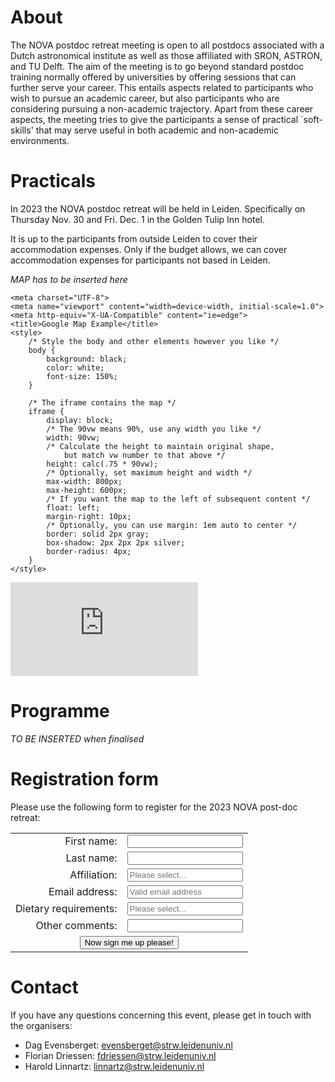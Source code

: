 # About

The NOVA postdoc retreat meeting is open to all postdocs associated with a Dutch astronomical institute as well as those affiliated with SRON, ASTRON, and TU Delft.  The aim of the meeting is to go beyond standard postdoc training normally offered by universities by offering sessions that can further serve your career. This entails aspects related to participants who wish to pursue an academic career, but also participants who are considering pursuing a non-academic trajectory. Apart from these career aspects, the meeting tries to give the participants a sense of practical `soft-skills' that may serve useful in both academic and non-academic environments.


# Practicals

In 2023 the NOVA postdoc retreat will be held in Leiden. Specifically on Thursday Nov. 30 and Fri. Dec. 1 in the Golden Tulip Inn hotel. 

It is up to the participants from outside Leiden to cover their accommodation expenses. Only if the budget allows, we can cover accommodation expenses for participants not based in Leiden.

*MAP has to be inserted here*

<!DOCTYPE html>
<html lang="en">

<head>
    <meta name="author" content="Alan Simpson">
    <meta name="description" content="Embed a Responsive Google Map in your Web Page">

    <meta charset="UTF-8">
    <meta name="viewport" content="width=device-width, initial-scale=1.0">
    <meta http-equiv="X-UA-Compatible" content="ie=edge">
    <title>Google Map Example</title>
    <style>
        /* Style the body and other elements however you like */
        body {
            background: black;
            color: white;
            font-size: 150%;
        }

        /* The iframe contains the map */
        iframe {
            display: block;
            /* The 90vw means 90%, use any width you like */
            width: 90vw;
            /* Calculate the height to maintain original shape,
                but match vw number to that above */
            height: calc(.75 * 90vw);
            /* Optionally, set maximum height and width */
            max-width: 800px;
            max-height: 600px;
            /* If you want the map to the left of subsequent content */
            float: left;
            margin-right: 10px;
            /* Optionally, you can use margin: 1em auto to center */
            border: solid 2px gray;
            box-shadow: 2px 2px 2px silver;
            border-radius: 4px;
        }
    </style>
</head>

<body>
    <!-- The tag below is just a simple copy / paste from Google maps
          with the width and height removed -->
  <iframe src="https://www.google.com/maps/embed?pb=!1m18!1m12!1m3!1d2447.19716168534!2d4.4826593119463665!3d52.16710867185393!2m3!1f0!2f0!3f0!3m2!1i1024!2i768!4f13.1!3m3!1m2!1s0x47c5c6ebd49d3f67%3A0xecc6761cea84f49e!2sGolden%20Tulip%20%26%20Tulip%20Inn%20Leiden%20Centre!5e0!3m2!1snl!2snl!4v1694589830818!5m2!1snl!2snl" style="border:0;" allowfullscreen="" loading="lazy" referrerpolicy="no-referrer-when-downgrade"></iframe>
</body>

</html>


# Programme

*TO BE INSERTED when finalised*


# Registration form

Please use the following form to register for the 2023 NOVA post-doc retreat:
<!-- Registration form starts here please take care-->
<form 
  method="POST" 
  action="https://script.google.com/macros/s/AKfycbyae1hFMLOY_iLKrjlx5vdZHR5INKvXrOPbMkKEfz35CPxWE1pYOdOCEVYrhuGJp3jWag/exec"
>
  <table>
    <tr><td style="text-align: right"> First name:          </td> <td><input name="Name"        type="text"                                                     required/> </td></tr>
    <tr><td style="text-align: right"> Last name:           </td> <td><input name="Surname"     type="text"                                                     required/> </td></tr>
    <tr><td style="text-align: right"> Affiliation:         </td> <td><input name="Affiliation" type="text"  placeholder="Please select..." list="institutions" required/> </td></tr>
    <tr><td style="text-align: right"> Email address:       </td> <td><input name="Email"       type="email" placeholder="Valid email address"                  required/> </td></tr>
    <tr><td style="text-align: right"> Dietary requirements:</td> <td><input name="Diet"        type="text"  placeholder="Please select..." list="diets"        required/> </td></tr>
    <tr><td style="text-align: right"> Other comments:      </td> <td><input name="Comments"    type="text">                                                               </td></tr>
    <tr>
      <td style="text-align: center" colspan=2>
        <button type="submit">Now sign me up please!</button> 
      </td>
    </tr>
  </table>
<!-- This is the list of institutions for use with the Affiliation field -->
<datalist id="institutions">
  <option>ASTRON</option>
  <option>ESA</option>
  <option>Leiden Observatory</option>
</datalist>
<!-- This is the list of institutions for use with the Affiliation field -->
<datalist id="diets">
  <option>No special requirements</option>
  <option>Vegetarian</option>
  <option>Vegan</option>
</datalist>
</form>
<!-- End of registration form-->


# Contact

If you have any questions concerning this event, please get in touch with the organisers:

- Dag Evensberget: [evensberget@strw.leidenuniv.nl](mailto:evensberget@strw.leidenuniv.nl)
- Florian Driessen: [fdriessen@strw.leidenuniv.nl](mailto:fdriessen@strw.leidenuniv.nl)
- Harold Linnartz: [linnartz@strw.leidenuniv.nl](mailto:linnartz@strw.leidenuniv.nl)

